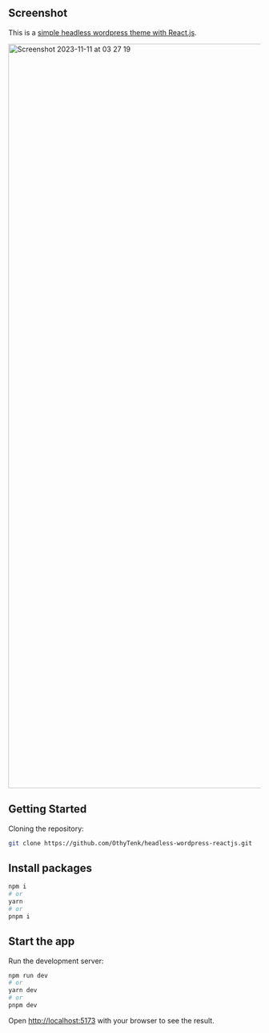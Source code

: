 ## Screenshot

This is a [simple headless wordpress theme with React.js](https://github.com/OthyTenk/headless-wordpress-reactjs).

<img width="1485" alt="Screenshot 2023-11-11 at 03 27 19" src="https://github.com/OthyTenk/headless-wordpress-reactjs/assets/34827155/b243a297-e2ce-4631-a2e7-ebd29fc6337f">

## Getting Started

Cloning the repository:

```bash
git clone https://github.com/OthyTenk/headless-wordpress-reactjs.git
```

## Install packages

```bash
npm i
# or
yarn
# or
pnpm i
```

## Start the app

Run the development server:

```bash
npm run dev
# or
yarn dev
# or
pnpm dev
```

Open [http://localhost:5173](http://localhost:5173) with your browser to see the result.
